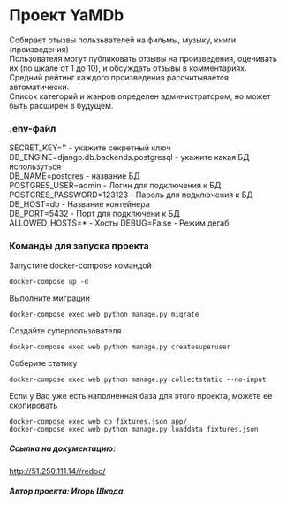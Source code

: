 # Проект YaMDb 
Cобирает отызвы пользьвателей на фильмы, музыку, книги (произведения)\
Пользователя могут публиковать отзывы на произведения, оценивать их (по шкале от 1 до 10), и обсуждать отзывы в комментариях.\
Средний рейтинг каждого произведения рассчитывается автоматически.\
Список категорий и жанров определен администратором, но может быть расширен в будущем.


### .env-файл
SECRET_KEY='' - укажите секретный ключ\
DB_ENGINE=django.db.backends.postgresql - укажите какая БД используться\
DB_NAME=postgres - название БД\
POSTGRES_USER=admin - Логин для подключения к БД\
POSTGRES_PASSWORD=123123 - Пароль для подключения к БД\
DB_HOST=db - Название контейнера\
DB_PORT=5432 - Порт для подключени к БД\
ALLOWED_HOSTS=* - Хосты
DEBUG=False - Режим дегаб


### Команды для запуска проекта
Запустите docker-compose командой
```
docker-compose up -d
```
Выполните миграции
```
docker-compose exec web python manage.py migrate
```
Создайте суперпользователя
```
docker-compose exec web python manage.py createsuperuser
```
Соберите статику
```
docker-compose exec web python manage.py collectstatic --no-input
```
Если у Вас уже есть наполненная база для этого проекта, можете ее скопировать
```
docker-compose exec web cp fixtures.json app/
docker-compose exec web python manage.py loaddata fixtures.json
```

##### Ссылка на документацию:
http://51.250.111.14//redoc/

##### Автор проекта: Игорь Шкода

